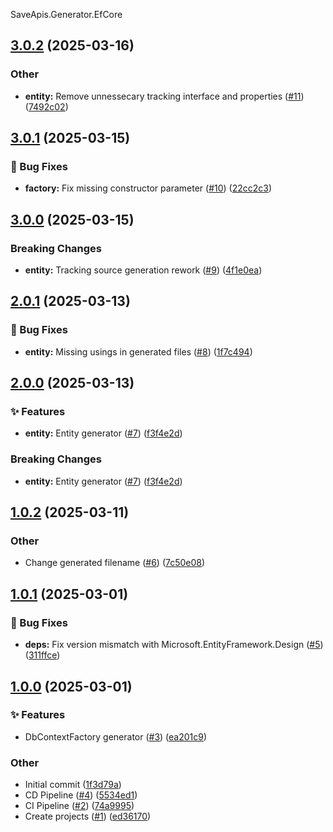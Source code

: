 SaveApis.Generator.EfCore
<a name="3.0.2"></a>
## [3.0.2](https://www.github.com/SaveApis/SaveApis.Generator.EfCore/releases/tag/v3.0.2) (2025-03-16)

### Other

* **entity:** Remove unnessecary tracking interface and properties ([#11](https://www.github.com/SaveApis/SaveApis.Generator.EfCore/issues/11)) ([7492c02](https://www.github.com/SaveApis/SaveApis.Generator.EfCore/commit/7492c02b2cf97ef54dff92ebe49341f3ce0cd862))

<a name="3.0.1"></a>
## [3.0.1](https://www.github.com/SaveApis/SaveApis.Generator.EfCore/releases/tag/v3.0.1) (2025-03-15)

### 🐛 Bug Fixes

* **factory:** Fix missing constructor parameter ([#10](https://www.github.com/SaveApis/SaveApis.Generator.EfCore/issues/10)) ([22cc2c3](https://www.github.com/SaveApis/SaveApis.Generator.EfCore/commit/22cc2c31e15922ba5e6fe9ab993a624704174ef2))

<a name="3.0.0"></a>
## [3.0.0](https://www.github.com/SaveApis/SaveApis.Generator.EfCore/releases/tag/v3.0.0) (2025-03-15)

### Breaking Changes

* **entity:** Tracking source generation rework ([#9](https://www.github.com/SaveApis/SaveApis.Generator.EfCore/issues/9)) ([4f1e0ea](https://www.github.com/SaveApis/SaveApis.Generator.EfCore/commit/4f1e0ea5607295c0c1ccec750427cc2b9495155d))

<a name="2.0.1"></a>
## [2.0.1](https://www.github.com/SaveApis/SaveApis.Generator.EfCore/releases/tag/v2.0.1) (2025-03-13)

### 🐛 Bug Fixes

* **entity:** Missing usings in generated files ([#8](https://www.github.com/SaveApis/SaveApis.Generator.EfCore/issues/8)) ([1f7c494](https://www.github.com/SaveApis/SaveApis.Generator.EfCore/commit/1f7c4943d5f2a1120deecc6d7626675e0661286e))

<a name="2.0.0"></a>
## [2.0.0](https://www.github.com/SaveApis/SaveApis.Generator.EfCore/releases/tag/v2.0.0) (2025-03-13)

### ✨ Features

* **entity:** Entity generator ([#7](https://www.github.com/SaveApis/SaveApis.Generator.EfCore/issues/7)) ([f3f4e2d](https://www.github.com/SaveApis/SaveApis.Generator.EfCore/commit/f3f4e2d35eec43b16631eb4204a33c9df84359cc))

### Breaking Changes

* **entity:** Entity generator ([#7](https://www.github.com/SaveApis/SaveApis.Generator.EfCore/issues/7)) ([f3f4e2d](https://www.github.com/SaveApis/SaveApis.Generator.EfCore/commit/f3f4e2d35eec43b16631eb4204a33c9df84359cc))

<a name="1.0.2"></a>
## [1.0.2](https://www.github.com/SaveApis/SaveApis.Generator.EfCore/releases/tag/v1.0.2) (2025-03-11)

### Other

* Change generated filename ([#6](https://www.github.com/SaveApis/SaveApis.Generator.EfCore/issues/6)) ([7c50e08](https://www.github.com/SaveApis/SaveApis.Generator.EfCore/commit/7c50e08232322de91f122a931700287d7f2c503a))

<a name="1.0.1"></a>
## [1.0.1](https://www.github.com/SaveApis/SaveApis.Generator.EfCore/releases/tag/v1.0.1) (2025-03-01)

### 🐛 Bug Fixes

* **deps:** Fix version mismatch with Microsoft.EntityFramework.Design ([#5](https://www.github.com/SaveApis/SaveApis.Generator.EfCore/issues/5)) ([311ffce](https://www.github.com/SaveApis/SaveApis.Generator.EfCore/commit/311ffce4a050e6becbc667d9ef9819fb91683aa8))

<a name="1.0.0"></a>
## [1.0.0](https://www.github.com/SaveApis/SaveApis.Generator.EfCore/releases/tag/v1.0.0) (2025-03-01)

### ✨ Features

* DbContextFactory generator ([#3](https://www.github.com/SaveApis/SaveApis.Generator.EfCore/issues/3)) ([ea201c9](https://www.github.com/SaveApis/SaveApis.Generator.EfCore/commit/ea201c9cbefaecb6bae0014a9c4c007f3a8a7216))

### Other

* Initial commit ([1f3d79a](https://www.github.com/SaveApis/SaveApis.Generator.EfCore/commit/1f3d79a04d694db165fb8e74c3298a14dcc1e73a))
* CD Pipeline ([#4](https://www.github.com/SaveApis/SaveApis.Generator.EfCore/issues/4)) ([5534ed1](https://www.github.com/SaveApis/SaveApis.Generator.EfCore/commit/5534ed15a838a079a6e58d45bdf3293d5e979f0e))
* CI Pipeline ([#2](https://www.github.com/SaveApis/SaveApis.Generator.EfCore/issues/2)) ([74a9995](https://www.github.com/SaveApis/SaveApis.Generator.EfCore/commit/74a9995e274c7786a9e2393da8bd1f58c298ae64))
* Create projects ([#1](https://www.github.com/SaveApis/SaveApis.Generator.EfCore/issues/1)) ([ed36170](https://www.github.com/SaveApis/SaveApis.Generator.EfCore/commit/ed36170d236c0dd46d077d3c9f031f06c40c9aba))

